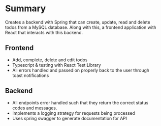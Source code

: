 # Summary

Creates a backend with Spring that can create, update, read and delete todos from a MySQL database. Along with this, a frontend application with React that interacts with this backend.

## Frontend

- Add, complete, delete and edit todos
- Typescript & testing with React Test Library
- All errors handled and passed on properly back to the user through toast notifications

## Backend

- All endpoints error handled such that they return the correct status codes and messages.
- Implements a logging strategy for requests being processed
- Uses spring swagger to generate documentation for API
